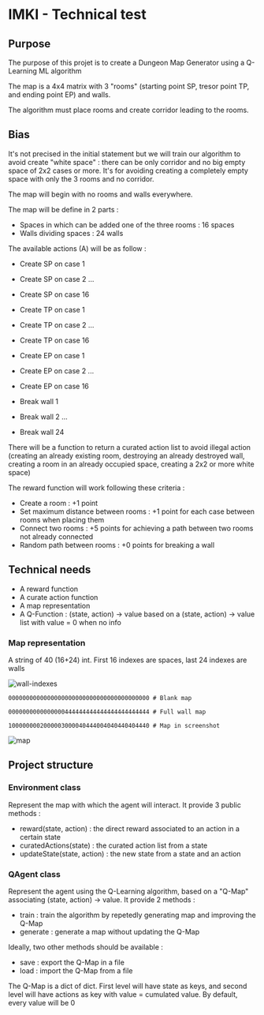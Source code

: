 # IMKI - Technical test

## Purpose

The purpose of this projet is to create a Dungeon Map Generator using a Q-Learning ML algorithm

The map is a 4x4 matrix with 3 "rooms" (starting point SP, tresor point TP, and ending point EP) and walls.

The algorithm must place rooms and create corridor leading to the rooms.

## Bias

It's not precised in the initial statement but we will train our algorithm to avoid create "white space" : there can be only corridor and no big empty space of 2x2 cases or more. It's for avoiding creating a completely empty space with only the 3 rooms and no corridor.

The map will begin with no rooms and walls everywhere.

The map will be define in 2 parts :

- Spaces in which can be added one of the three rooms : 16 spaces
- Walls dividing spaces : 24 walls

The available actions (A) will be as follow :

- Create SP on case 1
- Create SP on case 2
  ...
- Create SP on case 16

- Create TP on case 1
- Create TP on case 2
  ...
- Create TP on case 16

- Create EP on case 1
- Create EP on case 2
  ...
- Create EP on case 16

- Break wall 1
- Break wall 2
  ...
- Break wall 24

There will be a function to return a curated action list to avoid illegal action (creating an already existing room, destroying an already destroyed wall, creating a room in an already occupied space, creating a 2x2 or more white space)

The reward function will work following these criteria :

- Create a room : +1 point
- Set maximum distance between rooms : +1 point for each case between rooms when placing them
- Connect two rooms : +5 points for achieving a path between two rooms not already connected
- Random path between rooms : +0 points for breaking a wall

## Technical needs

- A reward function
- A curate action function
- A map representation
- A Q-Function : (state, action) -> value based on a (state, action) -> value list with value = 0 when no info

### Map representation

A string of 40 (16+24) int. First 16 indexes are spaces, last 24 indexes are walls

![wall-indexes](https://user-images.githubusercontent.com/1528493/124257075-4655bc80-db2c-11eb-9774-86340027642b.png)

```
0000000000000000000000000000000000000000 # Blank map

0000000000000000444444444444444444444444 # Full wall map

1000000002000003000040444004040440404440 # Map in screenshot
```

![map](https://user-images.githubusercontent.com/1528493/124257068-45bd2600-db2c-11eb-9223-3cc1bb62ab89.png)

## Project structure

### Environment class

Represent the map with which the agent will interact. It provide 3 public methods :

- reward(state, action) : the direct reward associated to an action in a certain state
- curatedActions(state) : the curated action list from a state
- updateState(state, action) : the new state from a state and an action

### QAgent class

Represent the agent using the Q-Learning algorithm, based on a "Q-Map" associating (state, action) -> value. It provide 2 methods :

- train : train the algorithm by repetedly generating map and improving the Q-Map
- generate : generate a map without updating the Q-Map

Ideally, two other methods should be available :

- save : export the Q-Map in a file
- load : import the Q-Map from a file

The Q-Map is a dict of dict. First level will have state as keys, and second level will have actions as key with value = cumulated value. By default, every value will be 0
